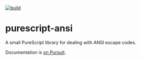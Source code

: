 [![build](https://github.com/hdgarrood/purescript-ansi/actions/workflows/build.yml/badge.svg?branch=master)](https://github.com/hdgarrood/purescript-ansi/actions/workflows/build.yml)

# purescript-ansi

A small PureScript library for dealing with ANSI escape codes.

Documentation is [on Pursuit](http://pursuit.purescript.org/packages/purescript-ansi).
